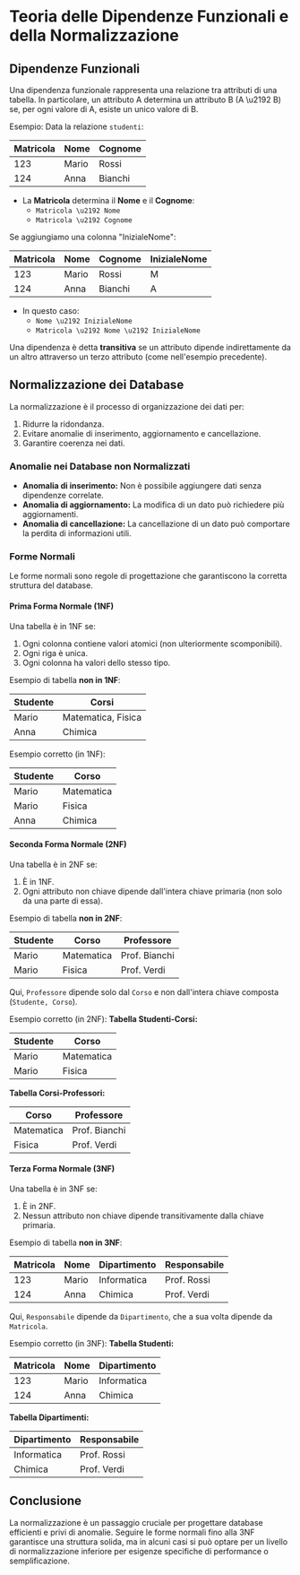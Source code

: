 # Teoria delle Dipendenze Funzionali e della Normalizzazione

## Dipendenze Funzionali
Una dipendenza funzionale rappresenta una relazione tra attributi di una tabella. In particolare, un attributo A determina un attributo B (A \u2192 B) se, per ogni valore di A, esiste un unico valore di B.

Esempio:
Data la relazione `studenti`:

| Matricola | Nome       | Cognome    |
|-----------|------------|------------|
| 123       | Mario      | Rossi      |
| 124       | Anna       | Bianchi    |

- La **Matricola** determina il **Nome** e il **Cognome**:
  - `Matricola \u2192 Nome`
  - `Matricola \u2192 Cognome`

Se aggiungiamo una colonna "InizialeNome":

| Matricola | Nome       | Cognome    | InizialeNome |
|-----------|------------|------------|--------------|
| 123       | Mario      | Rossi      | M            |
| 124       | Anna       | Bianchi    | A            |

- In questo caso:
  - `Nome \u2192 InizialeNome`
  - `Matricola \u2192 Nome \u2192 InizialeNome`

Una dipendenza è detta **transitiva** se un attributo dipende indirettamente da un altro attraverso un terzo attributo (come nell'esempio precedente).

## Normalizzazione dei Database
La normalizzazione è il processo di organizzazione dei dati per:

1. Ridurre la ridondanza.
2. Evitare anomalie di inserimento, aggiornamento e cancellazione.
3. Garantire coerenza nei dati.

### Anomalie nei Database non Normalizzati
- **Anomalia di inserimento:** Non è possibile aggiungere dati senza dipendenze correlate.
- **Anomalia di aggiornamento:** La modifica di un dato può richiedere più aggiornamenti.
- **Anomalia di cancellazione:** La cancellazione di un dato può comportare la perdita di informazioni utili.

### Forme Normali
Le forme normali sono regole di progettazione che garantiscono la corretta struttura del database.

#### Prima Forma Normale (1NF)
Una tabella è in 1NF se:
1. Ogni colonna contiene valori atomici (non ulteriormente scomponibili).
2. Ogni riga è unica.
3. Ogni colonna ha valori dello stesso tipo.

Esempio di tabella **non in 1NF**:

| Studente | Corsi              |
|----------|--------------------|
| Mario    | Matematica, Fisica |
| Anna     | Chimica            |

Esempio corretto (in 1NF):

| Studente | Corso      |
| -------- | ---------- |
| Mario    | Matematica |
| Mario    | Fisica     |
| Anna     | Chimica    |

#### Seconda Forma Normale (2NF)
Una tabella è in 2NF se:
1. È in 1NF.
2. Ogni attributo non chiave dipende dall'intera chiave primaria (non solo da una parte di essa).

Esempio di tabella **non in 2NF**:

| Studente | Corso       | Professore  |
|----------|-------------|-------------|
| Mario    | Matematica  | Prof. Bianchi |
| Mario    | Fisica      | Prof. Verdi   |

Qui, `Professore` dipende solo dal `Corso` e non dall'intera chiave composta (`Studente, Corso`).

Esempio corretto (in 2NF):
**Tabella Studenti-Corsi:**

| Studente | Corso      |
| -------- | ---------- |
| Mario    | Matematica |
| Mario    | Fisica     |

**Tabella Corsi-Professori:**

| Corso      | Professore    |
| ---------- | ------------- |
| Matematica | Prof. Bianchi |
| Fisica     | Prof. Verdi   |

#### Terza Forma Normale (3NF)
Una tabella è in 3NF se:
1. È in 2NF.
2. Nessun attributo non chiave dipende transitivamente dalla chiave primaria.

Esempio di tabella **non in 3NF**:

| Matricola | Nome  | Dipartimento | Responsabile |
|-----------|-------|--------------|--------------|
| 123       | Mario | Informatica  | Prof. Rossi  |
| 124       | Anna  | Chimica      | Prof. Verdi  |

Qui, `Responsabile` dipende da `Dipartimento`, che a sua volta dipende da `Matricola`.

Esempio corretto (in 3NF):
**Tabella Studenti:**

| Matricola | Nome  | Dipartimento |
|-----------|-------|--------------|
| 123       | Mario | Informatica  |
| 124       | Anna  | Chimica      |

**Tabella Dipartimenti:**

| Dipartimento | Responsabile |
|--------------|--------------|
| Informatica  | Prof. Rossi  |
| Chimica      | Prof. Verdi  |

## Conclusione
La normalizzazione è un passaggio cruciale per progettare database efficienti e privi di anomalie. Seguire le forme normali fino alla 3NF garantisce una struttura solida, ma in alcuni casi si può optare per un livello di normalizzazione inferiore per esigenze specifiche di performance o semplificazione.
